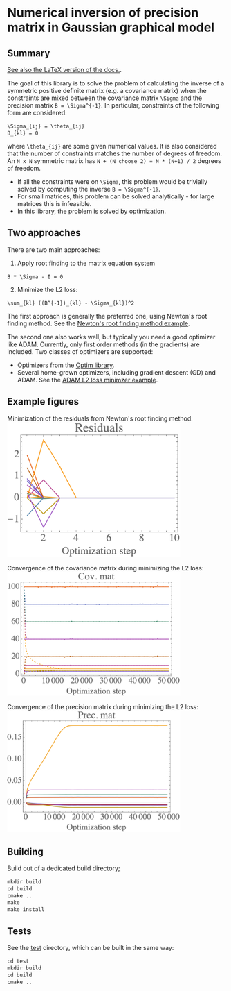 # Numerical inversion of precision matrix in Gaussian graphical model

## Summary

[See also the LaTeX version of the docs.](docs/doc.pdf).

The goal of this library is to solve the problem of calculating the inverse of a symmetric positive definite matrix (e.g. a covariance matrix) when the constraints are mixed between the covariance matrix `\Sigma` and the precision matrix `B = \Sigma^{-1}`. In particular, constraints of the following form are considered:
```
\Sigma_{ij} = \theta_{ij}
B_{kl} = 0
```
where `\theta_{ij}` are some given numerical values. It is also considered that the number of constraints matches the number of degrees of freedom. An `N x N` symmetric matrix has `N + (N choose 2) = N * (N+1) / 2` degrees of freedom.

* If all the constraints were on `\Sigma`, this problem would be trivially solved by computing the inverse `B = \Sigma^{-1}`.
* For small matrices, this problem can be solved analytically - for large matrices this is infeasible.
* In this library, the problem is solved by optimization.

## Two approaches

There are two main approaches:

1. Apply root finding to the matrix equation system
```
B * \Sigma - I = 0
```

2. Minimize the L2 loss:
```
\sum_{kl} ((B^{-1})_{kl} - \Sigma_{kl})^2
```

The first approach is generally the preferred one, using Newton's root finding method. See the [Newton's root finding method example](test/src/root_find_newton_5d.cpp).

The second one also works well, but typically you need a good optimizer like ADAM. Currently, only first order methods (in the gradients) are included. Two classes of optimizers are supported:
* Optimizers from the [Optim library](https://github.com/kthohr/optim).
* Several home-grown optimizers, including gradient descent (GD) and ADAM.
See the [ADAM L2 loss minimzer example](test/src/l2_adam_5d.cpp).

## Example figures

Minimization of the residuals from Newton's root finding method:
<img src="readme_figures/residuals.png" alt="drawing" width="400"/>

Convergence of the covariance matrix during minimizing the L2 loss:
<img src="readme_figures/cov.png" alt="drawing" width="400"/>

Convergence of the precision matrix during minimizing the L2 loss:
<img src="readme_figures/prec.png" alt="drawing" width="400"/>

## Building

Build out of a dedicated build directory;
```
mkdir build
cd build
cmake ..
make
make install
```

## Tests

See the [test](test) directory, which can be built in the same way:
```
cd test
mkdir build
cd build
cmake ..
```